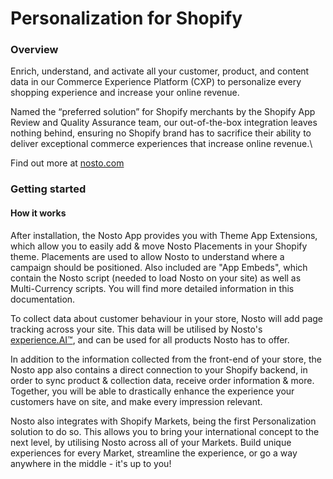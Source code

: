 # Personalization for Shopify

### Overview

Enrich, understand, and activate all your customer, product, and content data in our Commerce Experience Platform (CXP) to personalize every shopping experience and increase your online revenue.

Named the “preferred solution” for Shopify merchants by the Shopify App Review and Quality Assurance team, our out-of-the-box integration leaves nothing behind, ensuring no Shopify brand has to sacrifice their ability to deliver exceptional commerce experiences that increase online revenue.\


Find out more at [nosto.com](http://www.nosto.com/)

### Getting started

#### How it works

After installation, the Nosto App provides you with Theme App Extensions, which allow you to easily add & move Nosto Placements in your Shopify theme. Placements are used to allow Nosto to understand where a campaign should be positioned. Also included are "App Embeds", which contain the Nosto script (needed to load Nosto on your site) as well as Multi-Currency scripts. You will find more detailed information in this documentation.&#x20;

To collect data about customer behaviour in your store, Nosto will add page tracking across your site. This data will be utilised by Nosto's [experience.AI™](https://www.nosto.com/commerce-experience-platform/experience-ai/), and can be used for all products Nosto has to offer.&#x20;

In addition to the information collected from the front-end of your store, the Nosto app also contains a direct connection to your Shopify backend, in order to sync product & collection data, receive order information & more. Together, you will be able to drastically enhance the experience your customers have on site, and make every impression relevant.

Nosto also integrates with Shopify Markets, being the first Personalization solution to do so. This allows you to bring your international concept to the next level, by utilising Nosto across all of your Markets. Build unique experiences for every Market, streamline the experience, or go a way anywhere in the middle - it's up to you!
